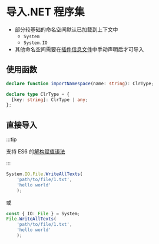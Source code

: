 # 导入.NET 程序集

- 部分较基础的命名空间默认已加载到上下文中
  - `System`
  - `System.IO`
- 其他命名空间需要在[插件信息文件](../plugin_info)中手动声明后才可导入

## 使用函数

```ts
declare function importNamespace(name: string): ClrType;

declare type ClrType = {
  [key: string]: ClrType | any;
};
```

## 直接导入

:::tip

支持 ES6 的[解构赋值语法](https://developer.mozilla.org/zh-CN/docs/Web/JavaScript/Reference/Operators/Destructuring_assignment)

:::

```ts
System.IO.File.WriteAllTexts(
    'path/to/file/1.txt',
    'hello world'
    );
```

或

```ts
const { IO: File } = System;
File.WriteAllTexts(
    'path/to/file/1.txt',
    'hello world'
    );
```
